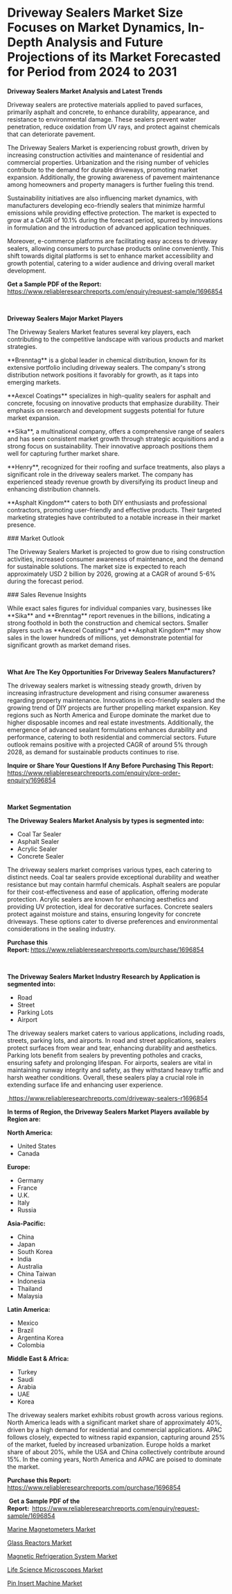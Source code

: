 <p><h1>Driveway Sealers Market Size Focuses on Market Dynamics, In-Depth Analysis and Future Projections of its Market Forecasted for Period from 2024 to 2031</h1></p><p><strong>Driveway Sealers Market Analysis and Latest Trends</strong></p>
<p><p>Driveway sealers are protective materials applied to paved surfaces, primarily asphalt and concrete, to enhance durability, appearance, and resistance to environmental damage. These sealers prevent water penetration, reduce oxidation from UV rays, and protect against chemicals that can deteriorate pavement.</p><p>The Driveway Sealers Market is experiencing robust growth, driven by increasing construction activities and maintenance of residential and commercial properties. Urbanization and the rising number of vehicles contribute to the demand for durable driveways, promoting market expansion. Additionally, the growing awareness of pavement maintenance among homeowners and property managers is further fueling this trend.</p><p>Sustainability initiatives are also influencing market dynamics, with manufacturers developing eco-friendly sealers that minimize harmful emissions while providing effective protection. The market is expected to grow at a CAGR of 10.1% during the forecast period, spurred by innovations in formulation and the introduction of advanced application techniques.</p><p>Moreover, e-commerce platforms are facilitating easy access to driveway sealers, allowing consumers to purchase products online conveniently. This shift towards digital platforms is set to enhance market accessibility and growth potential, catering to a wider audience and driving overall market development.</p></p>
<p><strong>Get a Sample PDF of the Report:&nbsp;</strong> <a href="https://www.reliableresearchreports.com/enquiry/request-sample/1696854?utm_campaign=1621&utm_medium=2&utm_source=Github&utm_content=ia&utm_term=20102024&utm_id=driveway-sealers">https://www.reliableresearchreports.com/enquiry/request-sample/1696854</a></p>
<p>&nbsp;</p>
<p><strong>Driveway Sealers Major Market Players</strong></p>
<p><p>The Driveway Sealers Market features several key players, each contributing to the competitive landscape with various products and market strategies. </p><p>**Brenntag** is a global leader in chemical distribution, known for its extensive portfolio including driveway sealers. The company's strong distribution network positions it favorably for growth, as it taps into emerging markets.</p><p>**Aexcel Coatings** specializes in high-quality sealers for asphalt and concrete, focusing on innovative products that emphasize durability. Their emphasis on research and development suggests potential for future market expansion.</p><p>**Sika**, a multinational company, offers a comprehensive range of sealers and has seen consistent market growth through strategic acquisitions and a strong focus on sustainability. Their innovative approach positions them well for capturing further market share.</p><p>**Henry**, recognized for their roofing and surface treatments, also plays a significant role in the driveway sealers market. The company has experienced steady revenue growth by diversifying its product lineup and enhancing distribution channels.</p><p>**Asphalt Kingdom** caters to both DIY enthusiasts and professional contractors, promoting user-friendly and effective products. Their targeted marketing strategies have contributed to a notable increase in their market presence.</p><p>### Market Outlook</p><p>The Driveway Sealers Market is projected to grow due to rising construction activities, increased consumer awareness of maintenance, and the demand for sustainable solutions. The market size is expected to reach approximately USD 2 billion by 2026, growing at a CAGR of around 5-6% during the forecast period.</p><p>### Sales Revenue Insights</p><p>While exact sales figures for individual companies vary, businesses like **Sika** and **Brenntag** report revenues in the billions, indicating a strong foothold in both the construction and chemical sectors. Smaller players such as **Aexcel Coatings** and **Asphalt Kingdom** may show sales in the lower hundreds of millions, yet demonstrate potential for significant growth as market demand rises.</p></p>
<p>&nbsp;</p>
<p><strong>What Are The Key Opportunities For Driveway Sealers Manufacturers?</strong></p>
<p><p>The driveway sealers market is witnessing steady growth, driven by increasing infrastructure development and rising consumer awareness regarding property maintenance. Innovations in eco-friendly sealers and the growing trend of DIY projects are further propelling market expansion. Key regions such as North America and Europe dominate the market due to higher disposable incomes and real estate investments. Additionally, the emergence of advanced sealant formulations enhances durability and performance, catering to both residential and commercial sectors. Future outlook remains positive with a projected CAGR of around 5% through 2028, as demand for sustainable products continues to rise.</p></p>
<p><strong>Inquire or Share Your Questions If Any Before Purchasing This Report:</strong> <a href="https://www.reliableresearchreports.com/enquiry/pre-order-enquiry/1696854?utm_campaign=1621&utm_medium=2&utm_source=Github&utm_content=ia&utm_term=20102024&utm_id=driveway-sealers">https://www.reliableresearchreports.com/enquiry/pre-order-enquiry/1696854</a></p>
<p>&nbsp;</p>
<p><strong>Market Segmentation</strong></p>
<p><strong>The Driveway Sealers Market Analysis by types is segmented into:</strong></p>
<p><ul><li>Coal Tar Sealer</li><li>Asphalt Sealer</li><li>Acrylic Sealer</li><li>Concrete Sealer</li></ul></p>
<p><p>The driveway sealers market comprises various types, each catering to distinct needs. Coal tar sealers provide exceptional durability and weather resistance but may contain harmful chemicals. Asphalt sealers are popular for their cost-effectiveness and ease of application, offering moderate protection. Acrylic sealers are known for enhancing aesthetics and providing UV protection, ideal for decorative surfaces. Concrete sealers protect against moisture and stains, ensuring longevity for concrete driveways. These options cater to diverse preferences and environmental considerations in the sealing industry.</p></p>
<p><strong>Purchase this Report:&nbsp;</strong><a href="https://www.reliableresearchreports.com/purchase/1696854?utm_campaign=1621&utm_medium=2&utm_source=Github&utm_content=ia&utm_term=20102024&utm_id=driveway-sealers">https://www.reliableresearchreports.com/purchase/1696854</a></p>
<p>&nbsp;</p>
<p><strong>The Driveway Sealers Market Industry Research by Application is segmented into:</strong></p>
<p><ul><li>Road</li><li>Street</li><li>Parking Lots</li><li>Airport</li></ul></p>
<p><p>The driveway sealers market caters to various applications, including roads, streets, parking lots, and airports. In road and street applications, sealers protect surfaces from wear and tear, enhancing durability and aesthetics. Parking lots benefit from sealers by preventing potholes and cracks, ensuring safety and prolonging lifespan. For airports, sealers are vital in maintaining runway integrity and safety, as they withstand heavy traffic and harsh weather conditions. Overall, these sealers play a crucial role in extending surface life and enhancing user experience.</p></p>
<p><a href="https://www.reliableresearchreports.com/driveway-sealers-r1696854?utm_campaign=1621&utm_medium=2&utm_source=Github&utm_content=ia&utm_term=20102024&utm_id=driveway-sealers">&nbsp;https://www.reliableresearchreports.com/driveway-sealers-r1696854</a></p>
<p><strong>In terms of Region, the Driveway Sealers Market Players available by Region are:</strong></p>
<p>
    <p> <strong> North America: </strong>
        <ul>
            <li>United States</li>
            <li>Canada</li>
        </ul>
        </p> 
    <p> <strong> Europe: </strong>
        <ul>
            <li>Germany</li>
            <li>France</li>
            <li>U.K.</li>
            <li>Italy</li>
            <li>Russia</li>
        </ul>
        </p> 
    <p> <strong> Asia-Pacific: </strong>
        <ul>
            <li>China</li>
            <li>Japan</li>
            <li>South Korea</li>
            <li>India</li>
            <li>Australia</li>
            <li>China Taiwan</li>
            <li>Indonesia</li>
            <li>Thailand</li>
            <li>Malaysia</li>
        </ul>
        </p> 
    <p> <strong> Latin America: </strong>
        <ul>
            <li>Mexico</li>
            <li>Brazil</li>
            <li>Argentina Korea</li>
            <li>Colombia</li>
        </ul>
        </p> 
    <p> <strong> Middle East & Africa: </strong>
        <ul>
            <li>Turkey</li>
            <li>Saudi</li>
            <li>Arabia</li>
            <li>UAE</li>
            <li>Korea</li>
        </ul>
    </p>
    </p>
<p><p>The driveway sealers market exhibits robust growth across various regions. North America leads with a significant market share of approximately 40%, driven by a high demand for residential and commercial applications. APAC follows closely, expected to witness rapid expansion, capturing around 25% of the market, fueled by increased urbanization. Europe holds a market share of about 20%, while the USA and China collectively contribute around 15%. In the coming years, North America and APAC are poised to dominate the market.</p></p>
<p><strong>Purchase this Report: </strong><a href="https://www.reliableresearchreports.com/purchase/1696854?utm_campaign=1621&utm_medium=2&utm_source=Github&utm_content=ia&utm_term=20102024&utm_id=driveway-sealers">https://www.reliableresearchreports.com/purchase/1696854</a></p>
<p>&nbsp;<strong>Get a Sample PDF of the Report:&nbsp;&nbsp;</strong><a href="https://www.reliableresearchreports.com/enquiry/request-sample/1696854?utm_campaign=1621&utm_medium=2&utm_source=Github&utm_content=ia&utm_term=20102024&utm_id=driveway-sealers">https://www.reliableresearchreports.com/enquiry/request-sample/1696854</a></p>
<p><strong></strong></p>
<p><p><a href="https://www.linkedin.com/pulse/marine-magnetometers-market-global-regional-analysis-2024-zozxf?utm_campaign=1621&utm_medium=2&utm_source=Github&utm_content=ia&utm_term=20102024&utm_id=driveway-sealers">Marine Magnetometers Market</a></p><p><a href="https://www.linkedin.com/pulse/regulatory-landscape-its-influence-global-glass-reactors-slb0f?utm_campaign=1621&utm_medium=2&utm_source=Github&utm_content=ia&utm_term=20102024&utm_id=driveway-sealers">Glass Reactors Market</a></p><p><a href="https://www.linkedin.com/pulse/global-magnetic-refrigeration-system-market-exploring-share-ttu5f?utm_campaign=1621&utm_medium=2&utm_source=Github&utm_content=ia&utm_term=20102024&utm_id=driveway-sealers">Magnetic Refrigeration System Market</a></p><p><a href="https://www.linkedin.com/pulse/pulse-life-science-microscopes-rhythms-change-market-resonance-5yr8f?utm_campaign=1621&utm_medium=2&utm_source=Github&utm_content=ia&utm_term=20102024&utm_id=driveway-sealers">Life Science Microscopes Market</a></p><p><a href="https://www.linkedin.com/pulse/global-pin-insert-machine-market-trends-innovations-forward-looking-do8df?utm_campaign=1621&utm_medium=2&utm_source=Github&utm_content=ia&utm_term=20102024&utm_id=driveway-sealers">Pin Insert Machine Market</a></p></p>